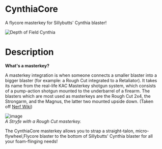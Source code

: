 # CynthiaCore
A flycore masterkey for Sillybutts' Cynthia blaster!


![Depth of Field Cynthia](https://user-images.githubusercontent.com/130928672/232335737-5d56eb01-01e0-44d5-9b97-845cd73b130e.png)

# Description

**What's a masterkey?**

A masterkey integration is when someone connects a smaller blaster into a bigger blaster (for example: a Rough Cut integrated to a Retaliator). It takes its name from the real-life KAC Masterkey shotgun system, which consists of a pump-action shotgun mounted to the underbarrel of a firearm. The blasters which are most used as masterkeys are the Rough Cut 2x4, the Strongarm, and the Magnus, the latter two mounted upside down. (Taken off [Nerf Wiki](https://nerf.fandom.com/wiki/Blaster_modification))

![image](https://user-images.githubusercontent.com/130928672/232335812-08b8b6a9-0233-48c8-b7b2-b0a2a8f74659.png)  
*A Stryfe with a Rough Cut masterkey.*

The CynthiaCore masterkey allows you to strap a straight-talon, micro-flywheel,Flycore blaster to the bottom of Sillybutts' Cynthia blaster for all your foam-flinging needs!


